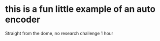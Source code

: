 # this is a fun little example of an auto encoder

Straight from the dome, no research challenge 1 hour

